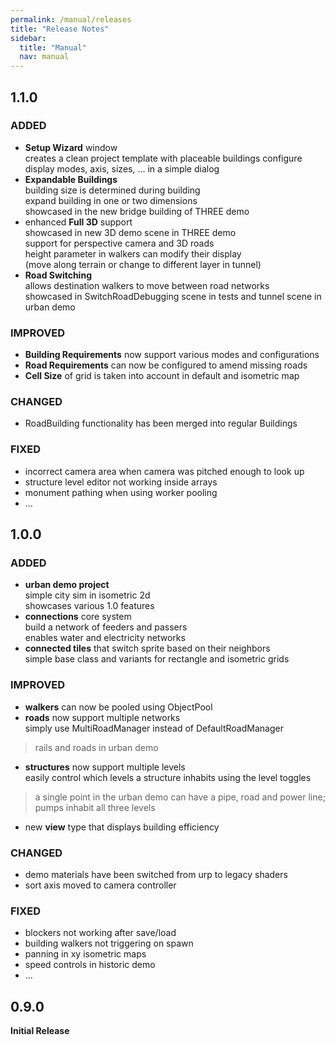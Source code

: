 ```yaml
---
permalink: /manual/releases
title: "Release Notes"
sidebar:
  title: "Manual"
  nav: manual
---
```


## 1.1.0

### ADDED

- __Setup Wizard__ window  
creates a clean project template with placeable buildings 
configure display modes, axis, sizes, ... in a simple dialog
- __Expandable Buildings__  
building size is determined during building  
expand building in one or two dimensions  
showcased in the new bridge building of THREE demo
- enhanced __Full 3D__ support  
showcased in new 3D demo scene in THREE demo  
support for perspective camera and 3D roads  
height parameter in walkers can modify their display  
(move along terrain or change to different layer in tunnel) 
- __Road Switching__  
allows destination walkers to move between road networks  
showcased in SwitchRoadDebugging scene in tests and tunnel scene in urban demo   

### IMPROVED

- __Building Requirements__ now support various modes and configurations  
- __Road Requirements__ can now be configured to amend missing roads  
- __Cell Size__ of grid is taken into account in default and isometric map

### CHANGED

- RoadBuilding functionality has been merged into regular Buildings

### FIXED

- incorrect camera area when camera was pitched enough to look up
- structure level editor not working inside arrays
- monument pathing when using worker pooling
- ...

## 1.0.0

### ADDED

- __urban demo project__  
simple city sim in isometric 2d  
showcases various 1.0 features
- __connections__ core system  
build a network of feeders and passers  
enables water and electricity networks
- __connected tiles__ that switch sprite based on their neighbors  
simple base class and variants for rectangle and isometric grids

### IMPROVED

- __walkers__ can now be pooled using ObjectPool  
- __roads__ now support multiple networks  
simply use MultiRoadManager instead of DefaultRoadManager  
> rails and roads in urban demo
- __structures__ now support multiple levels  
easily control which levels a structure inhabits using the level toggles
> a single point in the urban demo can have a pipe, road and power line; pumps inhabit all three levels  
- new __view__ type that displays building efficiency

### CHANGED

- demo materials have been switched from urp to legacy shaders  
- sort axis moved to camera controller

### FIXED

- blockers not working after save/load
- building walkers not triggering on spawn
- panning in xy isometric maps
- speed controls in historic demo
- ...

## 0.9.0

__Initial Release__